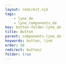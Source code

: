 ```yaml
---
layout: redirect.njk
tags: 
    - lyne_de
    - lyne_components_de
key: button-folder-lyne_de
title: Button
parent: components-lyne_de
keywords: button, link
order: 50
redirect: button/
folder: true
---
```

